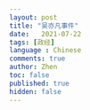 ```yaml
---
layout: post
title: "吴亦凡事件"
date:   2021-07-22
tags: [政经]
language : Chinese
comments: true
author: Zhen
toc: false
published: true
hidden: false
---
```

<!--stackedit_data:
eyJoaXN0b3J5IjpbMTA3Njc3OTQ2Nl19
-->
